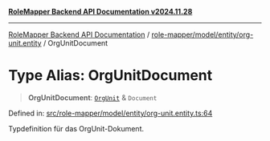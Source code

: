 [**RoleMapper Backend API Documentation v2024.11.28**](../../../../../README.md)

***

[RoleMapper Backend API Documentation](../../../../../modules.md) / [role-mapper/model/entity/org-unit.entity](../README.md) / OrgUnitDocument

# Type Alias: OrgUnitDocument

> **OrgUnitDocument**: [`OrgUnit`](../classes/OrgUnit.md) & `Document`

Defined in: [src/role-mapper/model/entity/org-unit.entity.ts:64](https://github.com/FlowCraft-AG/RoleMapper/blob/da8087f9c63e7aa49e7a655f3f13ecbe5687d6eb/backend/src/role-mapper/model/entity/org-unit.entity.ts#L64)

Typdefinition für das OrgUnit-Dokument.
